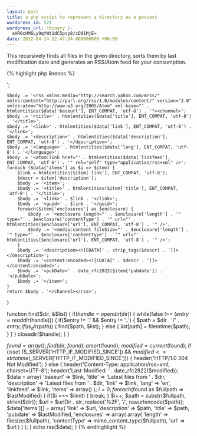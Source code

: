 ```yaml
---
layout: post
title: a php script to represent a directory as a podcast
wordpress_id: 521
wordpress_url: !binary |-
  aHR0cHM6Ly9qYWt1dC5pcy8/cD01MjE=
date: 2012-04-14 22:47:34.000000000 +00:00
---
```

This recursively finds all files in the given directory, sorts them by last modification date and generates an RSS/Atom feed for your consumption.

{% highlight php linenos %}
<?php

$dir = 'INSERT_FILESYSTEM_DIRECTORY_HERE_WITHOUT_TRAILING_SLASH';
$urlDir = 'http://insert.url/path/here';
$link = 'http://insert.url/thisscript.php';
$limit = 20;
ini_set('error_reporting', E_ALL);
ini_set('display_errors', 'stdout');


function date_rfc2822($time) {
  return gmdate('D, d M Y H:i:s O', $time);
}

function rss($data) {
    $body = '<?xml version="1.0" encoding="utf-8"?>';
    $body .= '<rss xmlns:media="http://search.yahoo.com/mrss/" xmlns:content="http://purl.org/rss/1.0/modules/content/" version="2.0" xmlns:atom="http://www.w3.org/2005/Atom" xml:base="' . htmlentities($data['baseurl'], ENT_COMPAT, 'utf-8') . '"><channel>';
    $body .= '<title>' . htmlentities($data['title'], ENT_COMPAT, 'utf-8') . '</title>';
    $body .= '<link>' . htmlentities($data['link'], ENT_COMPAT, 'utf-8') . '</link>';
    $body .= '<description>' . htmlentities($data['description'], ENT_COMPAT, 'utf-8') . '</description>';
    $body .= '<language>' . htmlentities($data['lang'], ENT_COMPAT, 'utf-8') . '</language>';
    $body .= '<atom:link href="' . htmlentities($data['linkfeed'], ENT_COMPAT, 'utf-8') . '" rel="self" type="application/rss+xml" />';
    foreach ($data['items'] as $i => $item) {
        $link = htmlentities($item['link'], ENT_COMPAT, 'utf-8');
        $descr = $item['description'];
        $body .= '<item>';
        $body .= '<title>' . htmlentities($item['title'], ENT_COMPAT, 'utf-8') . '</title>';
        $body .= '<link>' . $link . '</link>';
        $body .= '<guid>' . $link . '</guid>';
        foreach($item['enclosures'] as $enclosure) {
            $body .= '<enclosure length="' . $enclosure['length'] . '" type="' . $enclosure['contentType'] . '" url="' . htmlentities($enclosure['url'], ENT_COMPAT, 'utf-8') . '" />';
            $body .= '<media:content fileSize="' . $enclosure['length'] . '" type="' . $enclosure['contentType'] . '" url="' . htmlentities($enclosure['url'], ENT_COMPAT, 'utf-8') . '" />';
        }
        $body .= '<description><![CDATA[' . strip_tags($descr) . ']]></description>';
        $body .= '<content:encoded><![CDATA[' . $descr . ']]></content:encoded>';
        $body .= '<pubDate>' . date_rfc2822($item['pubdate']) . '</pubDate>';
        $body .= '</item>';
    }
    return $body . '</channel></rss>';
}

function find($dir, &$list) {
    if($handle = opendir($dir)) {
        while(false !== ($entry = readdir($handle))) {
            if($entry != '.' && $entry != '..') {
                $path = $dir . '/' . $entry;
                if(is_dir($path)) {
                    find($path, $list);
                } else {
                    $list[$path] = filemtime($path);
                }
            }
        }
        closedir($handle);
    }
}

$found = array();
find($dir, $found);
arsort($found);
$modified = current($found);
if (isset ($_SERVER['HTTP_IF_MODIFIED_SINCE']) && $modified <= strtotime($_SERVER['HTTP_IF_MODIFIED_SINCE'])) {
    header('HTTP/1.0 304 Not Modified');
} else {
    header('Content-Type: application/rss+xml; charset=UTF-8');
    header('Last-Modified: ' . date_rfc2822($modified));
    $data = array(
        'baseurl' => $link,
        'title' => 'Latest files from ' . $dir,
        'description' => 'Latest files from ' . $dir,
        'link' => $link,
        'lang' => 'en',
        'linkfeed' => $link,
        'items' => array()
    );
    $i = 0;
    foreach($found as $fullpath => $lastModified) {
        if($i === $limit) {
            break;
        }
        $i++;
        $path = substr($fullpath, strlen($dir));
        $url = $urlDir . str_replace('%2F', '/', rawurlencode($path));
        $data['items'][] = array(
            'link' => $url,
            'description' => $path,
            'title' => $path,
            'pubdate' => $lastModified,
            'enclosures' => array(
                array(
                    'length' => filesize($fullpath),
                    'contentType' => mime_content_type($fullpath),
                    'url' => $url
                )
            )
        );
    }
    echo rss($data);
}
{% endhighlight %}
